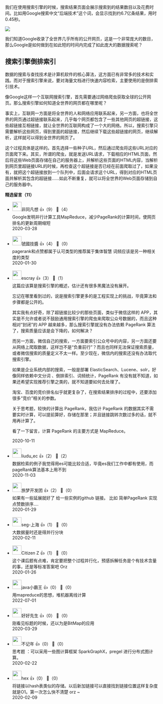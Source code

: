 我们在使用搜索引擎的时候，搜索结果页面会展示搜索到的结果数目以及花费时间。比如用Google搜索中文“后端技术”这个词，会显示找到约6.7亿条结果，用时0.45秒。

![](https://static001.geekbang.org/resource/image/6d/43/6dee1fc91438b7974f734ff08ae4a343.png?wh=1322%2A304)

我们知道Google收录了全世界几乎所有的公开网页，这是一个非常庞大的数目，那么Google是如何做到在如此短的时间内完成了如此庞大的数据搜索呢？

## 搜索引擎倒排索引

数据的搜索与查找技术是计算机软件的核心算法，这方面已有非常多的技术和实践。而对于搜索引擎来说，要对海量文档进行快速内容检索，主要使用的是倒排索引技术。

像Google这样一个互联网搜索引擎，首先需要通过网络爬虫获取全球的公开网页。那么搜索引擎如何知道全世界的网页都在哪里呢？

事实上，互联网一方面是将全世界的人和网络应用联系起来，另一方面，也将全世界的网页通过超链接联系起来，几乎每个网页都包含了一些其他网页的超链接，这些超链接互相链接，就让全世界的互联网构成了一个大的网络。所以，搜索引擎只需要解析这些网页，得到里面的超链接，然后继续下载这些超链接的网页，继续解析，这样就可以得到全世界的网页了。

这个过程具体是这样的。首先选择一些种子URL，然后通过爬虫将这些URL对应的页面爬下来。其实，所谓的爬虫，就是发送URL请求，下载相应的HTML页面，然后将这些Web页面存储在自己的服务器上，并解析这些页面的HTML内容，当解析到网页里超链接URL的时候，再检查这个超链接是否已经在前面爬取过了，如果没有，就把这个超链接放到一个队列中，后面会请求这个URL，得到对应的HTML页面并解析其包含的超链接……如此不断重复，就可以将全世界的Web页面存储到自己的服务器中。
<div><strong>精选留言（11）</strong></div><ul>
<li><img src="https://static001.geekbang.org/account/avatar/00/1d/86/79/066a062a.jpg" width="30px"><span>非同凡想</span> 👍（9） 💬（4）<div>Google发明并行计算工具MapReduce，减少PageRank的计算时间，使网页排名的更新周期缩短</div>2020-03-28</li><br/><li><img src="https://static001.geekbang.org/account/avatar/00/10/20/27/a6932fbe.jpg" width="30px"><span>虢國技醬</span> 👍（4） 💬（0）<div>pagerank和点赞都属于认可类型的推荐属于集体智慧
词频应该是另一种相关度的类型</div>2020-01-30</li><br/><li><img src="https://static001.geekbang.org/account/avatar/00/0f/92/6d/becd841a.jpg" width="30px"><span>escray</span> 👍（3） 💬（1）<div>这篇应该算是搜索引擎的概述，估计还有很多黑魔法没有展开。

忘记在哪里看到过的，说是搜索引擎更多的是工程实现上的挑战，毕竟算法和步骤都是公开的。

其实我有点好奇，除了超链接比较少的那些页面，类似于微信这样的 APP，其实是不允许或者说不鼓励通用搜索引擎的爬虫来爬取公众号数据的，而且这种相对“封闭”的 APP 越来越多，那么搜索引擎就没有办法依赖 PageRank 算法了，搜索质量应该是会下降的，如何解决？

而另一方面，微信自己的搜索，一方面要索引公众号中的内容，另一方面还要从网络上爬取数据，这样岂不是“负重前行”？而且也同样无法保证搜索质量，或者微信搜索的质量定义不太一样。至少现在，微信内的搜索还没有办法取代搜索引擎。

如果是企业系统内部的搜索，一般是部署 ElasticSearch、Lucene、solr，好像同样依赖中文分词
、倒排索引、词频统计，PageRank 有没有就不知道，如果还希望实现推荐引擎之类的，就不知道要如何去处理了。

淘宝、百度的竞价排名似乎就更复杂了，在搜索结果排序的过程中，还要添加很多“竞价”相关的参数。

关于思考题，较快的计算出 PageRank，我估计 PageRank 的数据其实不需要实时计算，可以提前算好，存储在那里；并且链接跳转次数过多的话，就不用再计算了。

看了一下留言，计算 PageRank 的主要方式是 MapReduce。</div>2020-10-11</li><br/><li><img src="https://thirdwx.qlogo.cn/mmopen/vi_32/Q0j4TwGTfTJiaeTzf4V8ib4xKcYjWEIflBSqkjbpkscoaedppgnBAD9ZAibjYSz0DNSJQw8icz7xljEgbNQ5hrzPAA/132" width="30px"><span>liudu_ec</span> 👍（2） 💬（2）<div>数据检索的例子我觉得用es可能比较合适，毕竟es我们工作中都有使用，而pageRank算法基本上用不到</div>2020-11-03</li><br/><li><img src="https://static001.geekbang.org/account/avatar/00/18/c1/65/2fb5c4ce.jpg" width="30px"><span>旅梦开发团</span> 👍（2） 💬（0）<div>如果有一些延展就好了   给一些实例的github 链接。  比如 简单PageRank 实现  点赞数排序....</div>2020-01-29</li><br/><li><img src="http://thirdwx.qlogo.cn/mmopen/vi_32/ajNVdqHZLLBllicLBj61g1ibmCeWzLYpQYEteTOtAAAypoIg6CD19ibXQBbM09VsME9Ta1G8ubwk0ibjiacItavibaeg/132" width="30px"><span>seg-上海</span> 👍（1） 💬（0）<div>大数据量时还是得并行分块</div>2020-02-11</li><br/><li><img src="https://static001.geekbang.org/account/avatar/00/11/2a/f0/41590e10.jpg" width="30px"><span>Citizen Z</span> 👍（1） 💬（0）<div>这个课后题有点难，肯定要把整个过程并行化，预感拆解任务是个有技术含量的事，还是等标准答案吧 Orz</div>2020-01-26</li><br/><li><img src="https://static001.geekbang.org/account/avatar/00/11/d4/9c/030e80d3.jpg" width="30px"><span>java小霸王</span> 👍（0） 💬（0）<div>用mapreduce的思想，堆机器离线计算</div>2022-07-01</li><br/><li><img src="https://static001.geekbang.org/account/avatar/00/17/51/de/990fd4f2.jpg" width="30px"><span>好好先生</span> 👍（0） 💬（0）<div>刚看见标题的时候，还以为是BitMap的应用</div>2020-03-29</li><br/><li><img src="https://static001.geekbang.org/account/avatar/00/0f/f5/b9/888fe350.jpg" width="30px"><span>不记年</span> 👍（0） 💬（0）<div>思考题 ：可以采用一些图计算框架 SparkGraphX，pregel 进行分布式图计算。</div>2020-02-22</li><br/><li><img src="https://static001.geekbang.org/account/avatar/00/1a/d0/75/3e034f71.jpg" width="30px"><span>hex</span> 👍（0） 💬（0）<div>将链接以hash表类似的存储。以后新加链接可以直接找到链接位置这样复杂度就是O1。第一次怎么快不清楚 orz ~</div>2020-02-09</li><br/>
</ul>